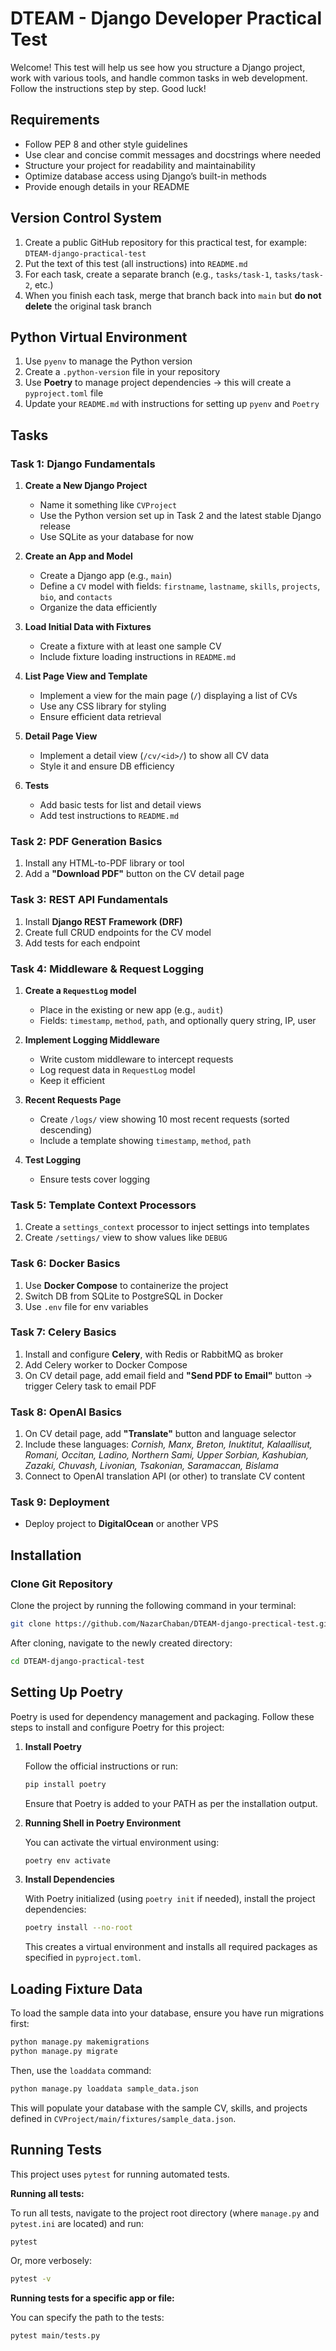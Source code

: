 # **DTEAM - Django Developer Practical Test**

Welcome! This test will help us see how you structure a Django project, work with various tools, and handle common tasks in web development. Follow the instructions step by step. Good luck!


## **Requirements**

* Follow PEP 8 and other style guidelines
* Use clear and concise commit messages and docstrings where needed
* Structure your project for readability and maintainability
* Optimize database access using Django’s built-in methods
* Provide enough details in your README


## **Version Control System**

1. Create a public GitHub repository for this practical test, for example: `DTEAM-django-practical-test`
2. Put the text of this test (all instructions) into `README.md`
3. For each task, create a separate branch (e.g., `tasks/task-1`, `tasks/task-2`, etc.)
4. When you finish each task, merge that branch back into `main` but **do not delete** the original task branch


## **Python Virtual Environment**

1. Use `pyenv` to manage the Python version
2. Create a `.python-version` file in your repository
3. Use **Poetry** to manage project dependencies → this will create a `pyproject.toml` file
4. Update your `README.md` with instructions for setting up `pyenv` and `Poetry`


## **Tasks**

### **Task 1: Django Fundamentals**

1. **Create a New Django Project**

   * Name it something like `CVProject`
   * Use the Python version set up in Task 2 and the latest stable Django release
   * Use SQLite as your database for now

2. **Create an App and Model**

   * Create a Django app (e.g., `main`)
   * Define a `CV` model with fields: `firstname`, `lastname`, `skills`, `projects`, `bio`, and `contacts`
   * Organize the data efficiently

3. **Load Initial Data with Fixtures**

   * Create a fixture with at least one sample CV
   * Include fixture loading instructions in `README.md`

4. **List Page View and Template**

   * Implement a view for the main page (`/`) displaying a list of CVs
   * Use any CSS library for styling
   * Ensure efficient data retrieval

5. **Detail Page View**

   * Implement a detail view (`/cv/<id>/`) to show all CV data
   * Style it and ensure DB efficiency

6. **Tests**

   * Add basic tests for list and detail views
   * Add test instructions to `README.md`


### **Task 2: PDF Generation Basics**

1. Install any HTML-to-PDF library or tool
2. Add a **"Download PDF"** button on the CV detail page


### **Task 3: REST API Fundamentals**

1. Install **Django REST Framework (DRF)**
2. Create full CRUD endpoints for the CV model
3. Add tests for each endpoint


### **Task 4: Middleware & Request Logging**

1. **Create a `RequestLog` model**

   * Place in the existing or new app (e.g., `audit`)
   * Fields: `timestamp`, `method`, `path`, and optionally query string, IP, user

2. **Implement Logging Middleware**

   * Write custom middleware to intercept requests
   * Log request data in `RequestLog` model
   * Keep it efficient

3. **Recent Requests Page**

   * Create `/logs/` view showing 10 most recent requests (sorted descending)
   * Include a template showing `timestamp`, `method`, `path`

4. **Test Logging**

   * Ensure tests cover logging


### **Task 5: Template Context Processors**

1. Create a `settings_context` processor to inject settings into templates
2. Create `/settings/` view to show values like `DEBUG`


### **Task 6: Docker Basics**

1. Use **Docker Compose** to containerize the project
2. Switch DB from SQLite to PostgreSQL in Docker
3. Use `.env` file for env variables


### **Task 7: Celery Basics**

1. Install and configure **Celery**, with Redis or RabbitMQ as broker
2. Add Celery worker to Docker Compose
3. On CV detail page, add email field and **"Send PDF to Email"** button → trigger Celery task to email PDF


### **Task 8: OpenAI Basics**

1. On CV detail page, add **"Translate"** button and language selector
2. Include these languages:
   *Cornish, Manx, Breton, Inuktitut, Kalaallisut, Romani, Occitan, Ladino, Northern Sami, Upper Sorbian, Kashubian, Zazaki, Chuvash, Livonian, Tsakonian, Saramaccan, Bislama*
3. Connect to OpenAI translation API (or other) to translate CV content


### **Task 9: Deployment**

* Deploy project to **DigitalOcean** or another VPS

## Installation

### Clone Git Repository

Clone the project by running the following command in your terminal:

```bash
git clone https://github.com/NazarChaban/DTEAM-django-prectical-test.git
```

After cloning, navigate to the newly created directory:

```bash
cd DTEAM-django-practical-test
```

## **Setting Up Poetry**

Poetry is used for dependency management and packaging. Follow these steps to install and configure Poetry for this project:

1. **Install Poetry**

   Follow the official instructions or run:
   ```bash
   pip install poetry
   ```
   Ensure that Poetry is added to your PATH as per the installation output.

2. **Running Shell in Poetry Environment**

   You can activate the virtual environment using:
   ```bash
   poetry env activate
   ```

3. **Install Dependencies**

   With Poetry initialized (using `poetry init` if needed), install the project dependencies:
   ```bash
   poetry install --no-root
   ```
   This creates a virtual environment and installs all required packages as specified in `pyproject.toml`.


## Loading Fixture Data

To load the sample data into your database, ensure you have run migrations first:

```bash
python manage.py makemigrations
python manage.py migrate
```

Then, use the `loaddata` command:

```bash
python manage.py loaddata sample_data.json
```

This will populate your database with the sample CV, skills, and projects defined in `CVProject/main/fixtures/sample_data.json`.


## Running Tests

This project uses `pytest` for running automated tests.

**Running all tests:**

To run all tests, navigate to the project root directory (where `manage.py` and `pytest.ini` are located) and run:

```bash
pytest
```

Or, more verbosely:
```bash
pytest -v
```

**Running tests for a specific app or file:**

You can specify the path to the tests:
```bash
pytest main/tests.py
```
